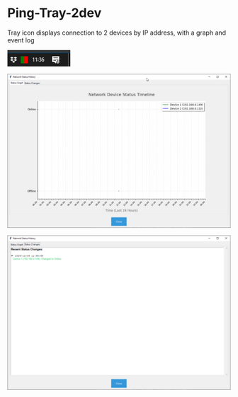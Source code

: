 # Ping-Tray-2dev
Tray icon displays connection to 2 devices by IP address, with a graph and event log

![PingTray1](PingTray1.png)

![PingTray2](PingTray2.png)

![PingTray3](PingTray3.png)
